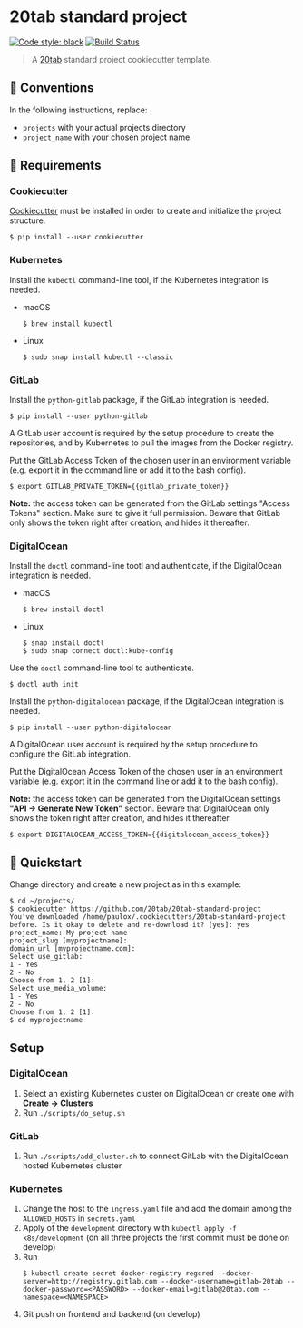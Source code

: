 # 20tab standard project

[![Code style: black](https://img.shields.io/badge/code%20style-black-000000.svg)](https://github.com/python/black)
[![Build Status](https://travis-ci.com/20tab/20tab-standard-project.svg?branch=master)](https://travis-ci.com/20tab/20tab-standard-project?branch=master)

> A [20tab](https://www.20tab.com/) standard project cookiecutter template.

## 📝 Conventions

In the following instructions, replace:

- `projects` with your actual projects directory
- `project_name` with your chosen project name

## 🧩 Requirements

### Cookiecutter

[Cookiecutter](https://cookiecutter.readthedocs.io) must be installed in order to create and initialize the project structure.

```console
$ pip install --user cookiecutter
```

### Kubernetes

Install the `kubectl` command-line tool, if the Kubernetes integration is needed.

- macOS

  ```console
  $ brew install kubectl
  ```

- Linux

  ```console
  $ sudo snap install kubectl --classic
  ```

### GitLab

Install the `python-gitlab` package, if the GitLab integration is needed.

```console
$ pip install --user python-gitlab
```

A GitLab user account is required by the setup procedure to create the repositories, and by Kubernetes to pull the images from the Docker registry.

Put the GitLab Access Token of the chosen user in an environment variable (e.g. export it in the command line or add it to the bash config).

```console
$ export GITLAB_PRIVATE_TOKEN={{gitlab_private_token}}
```

**Note:** the access token can be generated from the GitLab settings "Access Tokens"
section. Make sure to give it full permission. Beware that GitLab only shows the token right after creation, and hides it thereafter.

### DigitalOcean

Install the `doctl` command-line tootl and authenticate, if the DigitalOcean integration is needed.

- macOS

  ```console
  $ brew install doctl
  ```

- Linux

  ```console
  $ snap install doctl
  $ sudo snap connect doctl:kube-config
  ```

Use the `doctl` command-line tool to authenticate.

```console
$ doctl auth init
```

Install the `python-digitalocean` package, if the DigitalOcean integration is needed.

```console
$ pip install --user python-digitalocean
```

A DigitalOcean user account is required by the setup procedure to configure the GitLab integration.

Put the DigitalOcean Access Token of the chosen user in an environment variable (e.g. export it in the command line or add it to the bash config).

**Note:** the access token can be generated from the DigitalOcean settings **"API -> Generate New Token"** section.
Beware that DigitalOcean only shows the token right after creation, and hides it thereafter.

```console
$ export DIGITALOCEAN_ACCESS_TOKEN={{digitalocean_access_token}}
```

## 🚀️ Quickstart

Change directory and create a new project as in this example:

```console
$ cd ~/projects/
$ cookiecutter https://github.com/20tab/20tab-standard-project
You've downloaded /home/paulox/.cookiecutters/20tab-standard-project before. Is it okay to delete and re-download it? [yes]: yes
project_name: My project name
project_slug [myprojectname]:
domain_url [myprojectname.com]:
Select use_gitlab:
1 - Yes
2 - No
Choose from 1, 2 [1]:
Select use_media_volume:
1 - Yes
2 - No
Choose from 1, 2 [1]:
$ cd myprojectname
```

## Setup

### DigitalOcean

1. Select an existing Kubernetes cluster on DigitalOcean or create one with **Create -> Clusters**
2. Run `./scripts/do_setup.sh`

### GitLab

1. Run `./scripts/add_cluster.sh` to connect GitLab with the DigitalOcean hosted Kubernetes cluster

### Kubernetes

1. Change the host to the `ingress.yaml` file and add the domain among the `ALLOWED_HOSTS` in `secrets.yaml`
2. Apply of the `development` directory with `kubectl apply -f k8s/development` (on all three projects the first commit must be done on develop)
3. Run
    ```console
    $ kubectl create secret docker-registry regcred --docker-server=http://registry.gitlab.com --docker-username=gitlab-20tab --docker-password=<PASSWORD> --docker-email=gitlab@20tab.com --namespace=<NAMESPACE>
    ```
4. Git push on frontend and backend (on develop)
